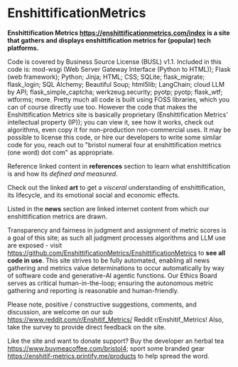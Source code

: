 # EnshittificationMetrics

**Enshittification Metrics <https://enshittificationmetrics.com/index> is a site that gathers and displays enshittification metrics for (popular) tech platforms.**

Code is covered by Business Source License (BUSL) v1.1. Included in this code is: mod-wsgi (Web Server Gateway Interface (Python to HTML)); Flask (web framework); Python; Jinja; HTML; CSS; SQLite; flask_migrate; flask_login; SQL Alchemy; Beautiful Soup; html5lib; LangChain; cloud LLM by API; flask_simple_captcha; werkzeug.security; pyotp; pyotp; flask_wtf; wtforms; more. Pretty much all code is built using FOSS libraries, which you can of course directly use too. However the code that makes the Enshittification Metrics site is basically proprietary (Enshittification Metrics' intellectual property (IP)); you can view it, see how it works, check out algorithms, even copy it for non-production non-commercial uses. It may be possible to license this code, or hire our developers to write some similar code for you, reach out to "bristol numeral four at enshittification metrics (one word) dot com" as appropriate.

Reference linked content in **references** section to learn what enshittification is and how its *defined and measured*.

Check out the linked **art** to get a *visceral* understanding of enshittification, its lifecycle, and its emotional social and economic effects.

Listed in the **news** section are linked internet content from which our enshittification metrics are drawn.

Transparency and fairness in judgment and assignment of metric scores is a goal of this site; as such all judgment processes algorithms and LLM use are exposed - visit https://github.com/EnshittificationMetrics/EnshittificationMetrics to **see all code in use**. This site strives to be fully automated, enabling all news gathering and metrics value determinations to occur automatically by way of software code and generative-AI agentic functions. Our Ethics Board serves as critical human-in-the-loop; ensuring the autonomous metric gathering and reporting is reasonable and human-friendly.

Please note, positive / constructive suggestions, comments, and discussion, are welcome on our sub <https://www.reddit.com/r/Enshitif_Metrics/> Reddit r/Enshitif_Metrics! Also, take the survey to provide direct feedback on the site.

Like the site and want to donate support?
Buy the developer an herbal tea <https://www.buymeacoffee.com/bristol4>;
sport some branded gear <https://enshitif-metrics.printify.me/products> to help spread the word.

